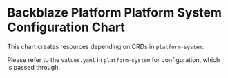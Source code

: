 # Backblaze Platform Platform System Configuration Chart

This chart creates resources depending on CRDs in `platform-system`.

Please refer to the `values.yaml` in `platform-system` for configuration, which is passed through.
